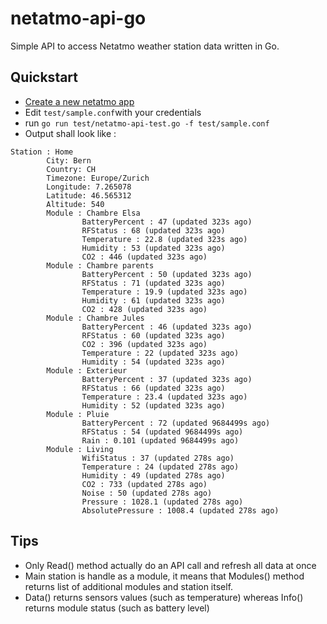 # netatmo-api-go
Simple API to access Netatmo weather station data written in Go.

## Quickstart

- [Create a new netatmo app](https://dev.netatmo.com/dev/createapp)
- Edit ```test/sample.conf```with your credentials
- run ```go run test/netatmo-api-test.go -f test/sample.conf```
- Output shall look like :
```
Station : Home
        City: Bern
        Country: CH
        Timezone: Europe/Zurich
        Longitude: 7.265078
        Latitude: 46.565312
        Altitude: 540               
        Module : Chambre Elsa                              
                BatteryPercent : 47 (updated 323s ago)     
                RFStatus : 68 (updated 323s ago)           
                Temperature : 22.8 (updated 323s ago)      
                Humidity : 53 (updated 323s ago)           
                CO2 : 446 (updated 323s ago)               
        Module : Chambre parents                           
                BatteryPercent : 50 (updated 323s ago)     
                RFStatus : 71 (updated 323s ago)           
                Temperature : 19.9 (updated 323s ago)      
                Humidity : 61 (updated 323s ago)           
                CO2 : 428 (updated 323s ago)               
        Module : Chambre Jules                             
                BatteryPercent : 46 (updated 323s ago)     
                RFStatus : 60 (updated 323s ago)           
                CO2 : 396 (updated 323s ago)               
                Temperature : 22 (updated 323s ago)        
                Humidity : 54 (updated 323s ago)           
        Module : Exterieur   
                BatteryPercent : 37 (updated 323s ago)     
                RFStatus : 66 (updated 323s ago)           
                Temperature : 23.4 (updated 323s ago)      
                Humidity : 52 (updated 323s ago)           
        Module : Pluie       
                BatteryPercent : 72 (updated 9684499s ago)
                RFStatus : 54 (updated 9684499s ago)       
                Rain : 0.101 (updated 9684499s ago)        
        Module : Living      
                WifiStatus : 37 (updated 278s ago)         
                Temperature : 24 (updated 278s ago)        
                Humidity : 49 (updated 278s ago)           
                CO2 : 733 (updated 278s ago)               
                Noise : 50 (updated 278s ago)              
                Pressure : 1028.1 (updated 278s ago)       
                AbsolutePressure : 1008.4 (updated 278s ago)
```

## Tips
- Only Read() method actually do an API call and refresh all data at once
- Main station is handle as a module, it means that Modules() method returns list of additional modules and station itself.
- Data() returns sensors values (such as temperature) whereas Info() returns module status (such as battery level)
